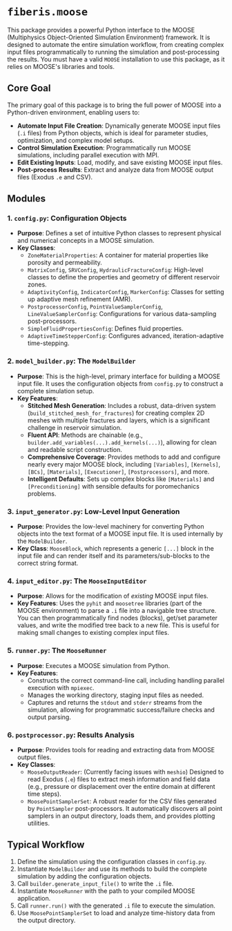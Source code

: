# `fiberis.moose`

This package provides a powerful Python interface to the MOOSE (Multiphysics Object-Oriented Simulation Environment) framework. It is designed to automate the entire simulation workflow, from creating complex input files programmatically to running the simulation and post-processing the results.
You must have a valid `MOOSE` installation to use this package, as it relies on MOOSE's libraries and tools.

## Core Goal

The primary goal of this package is to bring the full power of MOOSE into a Python-driven environment, enabling users to:

-   **Automate Input File Creation**: Dynamically generate MOOSE input files (`.i` files) from Python objects, which is ideal for parameter studies, optimization, and complex model setups.
-   **Control Simulation Execution**: Programmatically run MOOSE simulations, including parallel execution with MPI.
-   **Edit Existing Inputs**: Load, modify, and save existing MOOSE input files.
-   **Post-process Results**: Extract and analyze data from MOOSE output files (Exodus `.e` and CSV).

## Modules

### 1. `config.py`: Configuration Objects

-   **Purpose**: Defines a set of intuitive Python classes to represent physical and numerical concepts in a MOOSE simulation.
-   **Key Classes**:
    -   `ZoneMaterialProperties`: A container for material properties like porosity and permeability.
    -   `MatrixConfig`, `SRVConfig`, `HydraulicFractureConfig`: High-level classes to define the properties and geometry of different reservoir zones.
    -   `AdaptivityConfig`, `IndicatorConfig`, `MarkerConfig`: Classes for setting up adaptive mesh refinement (AMR).
    -   `PostprocessorConfig`, `PointValueSamplerConfig`, `LineValueSamplerConfig`: Configurations for various data-sampling post-processors.
    -   `SimpleFluidPropertiesConfig`: Defines fluid properties.
    -   `AdaptiveTimeStepperConfig`: Configures advanced, iteration-adaptive time-stepping.

### 2. `model_builder.py`: The `ModelBuilder`

-   **Purpose**: This is the high-level, primary interface for building a MOOSE input file. It uses the configuration objects from `config.py` to construct a complete simulation setup.
-   **Key Features**:
    -   **Stitched Mesh Generation**: Includes a robust, data-driven system (`build_stitched_mesh_for_fractures`) for creating complex 2D meshes with multiple fractures and layers, which is a significant challenge in reservoir simulation.
    -   **Fluent API**: Methods are chainable (e.g., `builder.add_variables(...).add_kernels(...)`), allowing for clean and readable script construction.
    -   **Comprehensive Coverage**: Provides methods to add and configure nearly every major MOOSE block, including `[Variables]`, `[Kernels]`, `[BCs]`, `[Materials]`, `[Executioner]`, `[Postprocessors]`, and more.
    -   **Intelligent Defaults**: Sets up complex blocks like `[Materials]` and `[Preconditioning]` with sensible defaults for poromechanics problems.

### 3. `input_generator.py`: Low-Level Input Generation

-   **Purpose**: Provides the low-level machinery for converting Python objects into the text format of a MOOSE input file. It is used internally by the `ModelBuilder`.
-   **Key Class**: `MooseBlock`, which represents a generic `[...]` block in the input file and can render itself and its parameters/sub-blocks to the correct string format.

### 4. `input_editor.py`: The `MooseInputEditor`

-   **Purpose**: Allows for the modification of *existing* MOOSE input files.
-   **Key Features**: Uses the `pyhit` and `moosetree` libraries (part of the MOOSE environment) to parse a `.i` file into a navigable tree structure. You can then programmatically find nodes (blocks), get/set parameter values, and write the modified tree back to a new file. This is useful for making small changes to existing complex input files.

### 5. `runner.py`: The `MooseRunner`

-   **Purpose**: Executes a MOOSE simulation from Python.
-   **Key Features**:
    -   Constructs the correct command-line call, including handling parallel execution with `mpiexec`.
    -   Manages the working directory, staging input files as needed.
    -   Captures and returns the `stdout` and `stderr` streams from the simulation, allowing for programmatic success/failure checks and output parsing.

### 6. `postprocessor.py`: Results Analysis

-   **Purpose**: Provides tools for reading and extracting data from MOOSE output files.
-   **Key Classes**:
    -   `MooseOutputReader`: (Currently facing issues with `meshio`) Designed to read Exodus (`.e`) files to extract mesh information and field data (e.g., pressure or displacement over the entire domain at different time steps).
    -   `MoosePointSamplerSet`: A robust reader for the CSV files generated by `PointSampler` post-processors. It automatically discovers all point samplers in an output directory, loads them, and provides plotting utilities.

## Typical Workflow

1.  Define the simulation using the configuration classes in `config.py`.
2.  Instantiate `ModelBuilder` and use its methods to build the complete simulation by adding the configuration objects.
3.  Call `builder.generate_input_file()` to write the `.i` file.
4.  Instantiate `MooseRunner` with the path to your compiled MOOSE application.
5.  Call `runner.run()` with the generated `.i` file to execute the simulation.
6.  Use `MoosePointSamplerSet` to load and analyze time-history data from the output directory.
